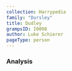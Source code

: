 ```yaml
---
collection: Harrypedia
family: "Dursley"
title: Dudley
grampsID: I0098
author: Luke Schierer
pageType: person
---
```


### Analysis
